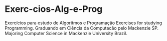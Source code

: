# Exerc-cios-Alg-e-Prog
Exercícios para estudo de Algoritmos e Programação
Exercises for studying Programming.
Graduando em Ciência da Computacão pelo Mackenzie SP.
Majoring Computer Science in Mackenzie University Brazil.
